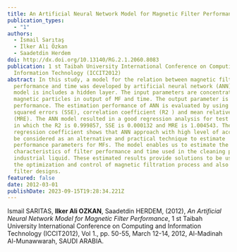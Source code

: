 ```yaml
---
title: An Artificial Neural Network Model for Magnetic Filter Performance
publication_types:
  - "1"
authors:
  - İsmail Sarıtaş
  - İlker Ali Özkan
  - Saadetdin Herdem
doi: http://dx.doi.org/10.13140/RG.2.1.2060.8083
publication: 1 st Taibah University International Conference on Computing and
  Information Technology (ICCIT2012)
abstract: In this study, a model for the relation between magnetic filter (MF)
  performance and time was developed by artificial neural network (ANN). The ANN
  model is includes a hidden layer. The input parameters are concentration of
  magnetic particles in output of MF and time. The output parameter is MF
  performance. The estimation performance of ANN is evaluated by using sum of
  squared errors (SSE), correlation coefficient (R2 ) and mean relative errors
  (MRE). The ANN model resulted in a good regression analysis for test data set
  in which the R2 is 0.999857, SSE is 0.000132 and MRE is 1.004543. The
  regression coefficient shows that ANN approach with high level of accuracy can
  be considered as an alternative and practical technique to estimate
  performance parameters for MFs. The model enables us to estimate the variable
  characteristics of filter performance and time used in the cleaning process of
  industrial liquid. These estimated results provide solutions to be used for
  the optimization and control of magnetic filtration process and also new
  filter designs.
featured: false
date: 2012-03-01
publishDate: 2023-09-15T19:28:34.221Z
---
```

Ismail SARITAS, **Ilker Ali OZKAN**, Saadetdin HERDEM, (2012), *An Artificial Neural Network Model for Magnetic Filter Performance*, 1 st Taibah University International Conference on Computing and Information Technology (ICCIT2012), Vol 1., pp. 50-55, March 12-14, 2012, Al-Madinah Al-Munawwarah, SAUDI ARABIA.
